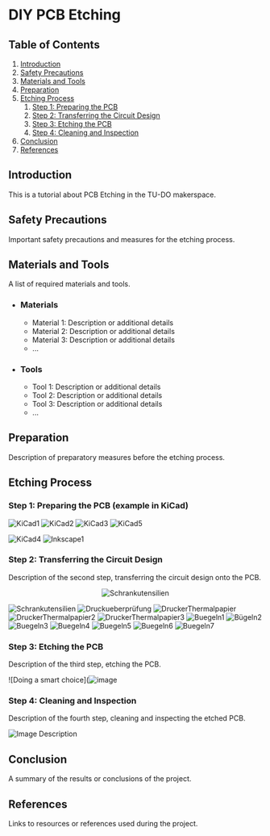 # DIY PCB Etching

## Table of Contents
1. [Introduction](#introduction)
2. [Safety Precautions](#safety-precautions)
3. [Materials and Tools](#materials-and-tools)
4. [Preparation](#preparation)
5. [Etching Process](#etching-process)
    1. [Step 1: Preparing the PCB](#step-1-preparing-the-pcb)
    2. [Step 2: Transferring the Circuit Design](#step-2-transferring-the-circuit-design)
    3. [Step 3: Etching the PCB](#step-3-etching-the-pcb)
    4. [Step 4: Cleaning and Inspection](#step-4-cleaning-and-inspection)
6. [Conclusion](#conclusion)
7. [References](#references)

## Introduction <a name="introduction"></a>

This is a tutorial about PCB Etching in the TU-DO makerspace.

## Safety Precautions <a name="safety-precautions"></a>

Important safety precautions and measures for the etching process.

## Materials and Tools <a name="materials-and-tools"></a>

A list of required materials and tools.

 - ### Materials
    - Material 1: Description or additional details
    - Material 2: Description or additional details
    - Material 3: Description or additional details
    - ...

  - ### Tools
    - Tool 1: Description or additional details
    - Tool 2: Description or additional details
    - Tool 3: Description or additional details
    - ...

## Preparation <a name="preparation"></a>

Description of preparatory measures before the etching process.

## Etching Process <a name="etching-process"></a>

### Step 1: Preparing the PCB (example in KiCad) <a name="step-1-preparing-the-pcb"></a>


![KiCad1](https://github.com/TU-DO-Makerspace/DIY_PCB_Etching/assets/51839738/7f747007-afcb-47b3-89d9-1a4053ad9a0d)
![KiCad2](https://github.com/TU-DO-Makerspace/DIY_PCB_Etching/assets/51839738/9d3d4e8a-a94d-4ee5-8aa9-860d9578a793)
![KiCad3](https://github.com/TU-DO-Makerspace/DIY_PCB_Etching/assets/51839738/b2092ed2-218a-4a78-8e6a-2698fbd84bea)
![KiCad5](https://github.com/TU-DO-Makerspace/DIY_PCB_Etching/assets/51839738/d46e8677-fa10-4f98-8f40-8ab82c09042d)

![KiCad4](https://github.com/TU-DO-Makerspace/DIY_PCB_Etching/assets/51839738/29e41b1c-ebf3-439c-ae7e-5369f3f36e8b)
![Inkscape1](https://github.com/TU-DO-Makerspace/DIY_PCB_Etching/assets/51839738/050198c3-d721-4908-a558-55d4f6d4305e)


### Step 2: Transferring the Circuit Design <a name="step-2-transferring-the-circuit-design"></a>

Description of the second step, transferring the circuit design onto the PCB.
<p align="center">
  <img src="https://github.com/TU-DO-Makerspace/DIY_PCB_Etching/assets/51839738/0e9a5c2d-6780-44ce-9eee-47b4118e0dfd" alt="Schrankutensilien">
</p>


![Schrankutensilien](https://github.com/TU-DO-Makerspace/DIY_PCB_Etching/assets/51839738/0e9a5c2d-6780-44ce-9eee-47b4118e0dfd)
![Druckueberprüfung](https://github.com/TU-DO-Makerspace/DIY_PCB_Etching/assets/51839738/5e0267dc-760d-47ed-84dc-c98f69c319e2)
![DruckerThermalpapier](https://github.com/TU-DO-Makerspace/DIY_PCB_Etching/assets/51839738/29547943-8278-43f1-84ee-bb661c9a6856)
![DruckerThermalpapier2](https://github.com/TU-DO-Makerspace/DIY_PCB_Etching/assets/51839738/157c6335-5cd8-4c25-8bad-fa31707c2d92)
![DruckerThermalpapier3](https://github.com/TU-DO-Makerspace/DIY_PCB_Etching/assets/51839738/67bcc508-3de2-48aa-93b5-abe976fdb1f8)
![Buegeln1](https://github.com/TU-DO-Makerspace/DIY_PCB_Etching/assets/51839738/08815385-b001-4ddf-92f5-154754064a9c)
![Bügeln2](https://github.com/TU-DO-Makerspace/DIY_PCB_Etching/assets/51839738/5c5a58c4-46ca-4e4d-86ee-1ea425e9ddc0)
![Buegeln3](https://github.com/TU-DO-Makerspace/DIY_PCB_Etching/assets/51839738/2495a4f2-0f28-4cfc-a710-13ecb268569d)
![Buegeln4](https://github.com/TU-DO-Makerspace/DIY_PCB_Etching/assets/51839738/6753416d-479a-4cad-951b-a4ed62474643)
![Buegeln5](https://github.com/TU-DO-Makerspace/DIY_PCB_Etching/assets/51839738/94c40a07-6d3b-4e4b-9e11-277aed5b54a2)
![Buegeln6](https://github.com/TU-DO-Makerspace/DIY_PCB_Etching/assets/51839738/01d70c5e-0b50-420f-836a-fdf14ea76298)
![Buegeln7](https://github.com/TU-DO-Makerspace/DIY_PCB_Etching/assets/51839738/90afd0b3-c866-4a2d-9dde-79539bb8e9a4)


### Step 3: Etching the PCB <a name="step-3-etching-the-pcb"></a>

Description of the third step, etching the PCB.

![Doing a smart choice](![image](https://github.com/TU-DO-Makerspace/DIY_PCB_Etching/assets/51839738/6b7457c3-a367-4c58-ba48-923d3df96b7f)

### Step 4: Cleaning and Inspection <a name="step-4-cleaning-and-inspection"></a>

Description of the fourth step, cleaning and inspecting the etched PCB.

![Image Description](link-to-image)

## Conclusion <a name="conclusion"></a>

A summary of the results or conclusions of the project.

## References <a name="references"></a>

Links to resources or references used during the project.
